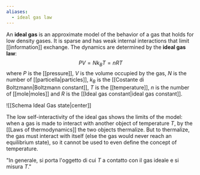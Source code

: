 ```yaml
---
aliases:
  - ideal gas law
---
```

An **ideal gas** is an approximate model of the behavior of a gas that holds for low density gases. It is sparse and has weak internal interactions that limit [[information]] exchange. The dynamics are determined by the **ideal gas law**:
$$PV=Nk_{B}T=nRT$$
where $P$ is the [[pressure]], $V$ is the volume occupied by the gas, $N$ is the number of [[particella|particles]], $k_{B}$ is the [[Costante di Boltzmann|Boltzmann constant]], $T$ is the [[temperature]], $n$ is the number of [[mole|moles]] and $R$ is the [[Ideal gas constant|ideal gas constant]].

![[Schema Ideal Gas state|center]]

The low self-interactivity of the ideal gas shows the limits of the model: when a gas is made to interact with another object of temperature $T$, by the [[Laws of thermodynamics]] the two objects thermalize. But to thermalize, the gas must interact with itself (else the gas would never reach an equilibrium state), so it cannot be used to even define the concept of temperature.

"In generale, si porta l'oggetto di cui $T$ a contatto con il gas ideale e si misura $T$."